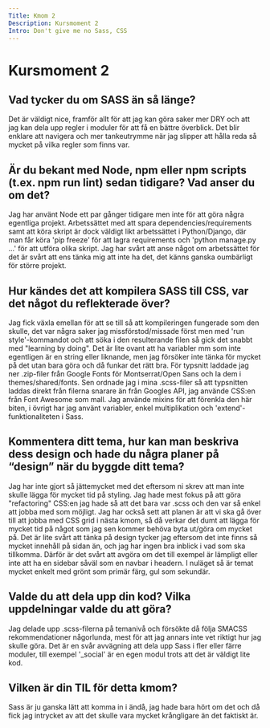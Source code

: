 ```yaml
---
Title: Kmom 2
Description: Kursmoment 2
Intro: Don't give me no Sass, CSS
---
```


# Kursmoment 2

## Vad tycker du om SASS än så länge?
Det är väldigt nice, framför allt för att jag kan göra saker mer DRY och att jag kan dela upp regler i moduler för att få en bättre överblick. Det blir enklare att navigera och mer tankeutrymme när jag slipper att hålla reda så mycket på vilka regler som finns var.

## Är du bekant med Node, npm eller npm scripts (t.ex. npm run lint) sedan tidigare? Vad anser du om det?
Jag har använt Node ett par gånger tidigare men inte för att göra några egentliga projekt. Arbetssättet med att spara dependencies/requirements samt att köra skript är dock väldigt likt arbetssättet i Python/Django, där man får köra 'pip freeze' för att lagra requirements och 'python manage.py ...' för att utföra olika skript. Jag har svårt att anse något om arbetssättet för det är svårt att ens tänka mig att inte ha det, det känns ganska oumbärligt för större projekt.

## Hur kändes det att kompilera SASS till CSS, var det något du reflekterade över?
Jag fick växla emellan för att se till så att kompileringen fungerade som den skulle, det var några saker jag missförstod/missade först men med 'run style'-kommandot och att söka i den resulterande filen så gick det snabbt med "learning by doing". Det är lite ovant att ha variabler mm som inte egentligen är en string eller liknande, men jag försöker inte tänka för mycket på det utan bara göra och då funkar det rätt bra. För typsnitt laddade jag ner .zip-filer från Google Fonts för Montserrat/Open Sans och la dem i themes/shared/fonts. Sen ordnade jag i mina .scss-filer så att typsnitten laddas direkt från filerna snarare än från Googles API, jag använde CSS:en från Font Awesome som mall. Jag använde mixins för att förenkla den här biten, i övrigt har jag använt variabler, enkel multiplikation och 'extend'-funktionaliteten i Sass.

## Kommentera ditt tema, hur kan man beskriva dess design och hade du några planer på “design” när du byggde ditt tema?
Jag har inte gjort så jättemycket med det eftersom ni skrev att man inte skulle lägga för mycket tid på styling. Jag hade mest fokus på att göra "refactoring" CSS:en jag hade så att det bara var .scss och den var så enkel att jobba med som möjligt. Jag har också sett att planen är att vi ska gå över till att jobba med CSS grid i nästa kmom, så då verkar det dumt att lägga för mycket tid på något som jag sen kommer behöva byta ut/göra om mycket på. Det är lite svårt att tänka på design tycker jag eftersom det inte finns så mycket innehåll på sidan än, och jag har ingen bra inblick i vad som ska tillkomma. Därför är det svårt att avgöra om det till exempel är lämpligt eller inte att ha en sidebar såväl som en navbar i headern. I nuläget så är temat mycket enkelt med grönt som primär färg, gul som sekundär.

## Valde du att dela upp din kod? Vilka uppdelningar valde du att göra?
Jag delade upp .scss-filerna på temanivå och försökte då följa SMACSS rekommendationer någorlunda, mest för att jag annars inte vet riktigt hur jag skulle göra. Det är en svår avvägning att dela upp Sass i fler eller färre moduler, till exempel '_social' är en egen modul trots att det är väldigt lite kod.

## Vilken är din TIL för detta kmom?
Sass är ju ganska lätt att komma in i ändå, jag hade bara hört om det och då fick jag intrycket av att det skulle vara mycket krångligare än det faktiskt är.
